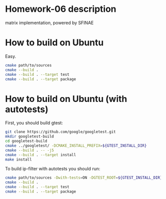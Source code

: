 # Homework-06 description
matrix implementation, powered by SFINAE

# How to build on Ubuntu
Easy.
```bash
cmake path/to/sources
cmake --build .
cmake --build . --target test
cmake --build . --target package
```

# How to build on Ubuntu (with autotests)
First, you should build gtest:
```bash
git clone https://github.com/google/googletest.git
mkdir googletest-build
cd googletest-build
cmake ../googletest/ -DCMAKE_INSTALL_PREFIX=${GTEST_INSTALL_DIR}
cmake --build . -- -j5
cmake --build . --target install
make install
```

To build ip-filter with autotests you should run:
```bash
cmake path/to/sources -Dwith-tests=ON -DGTEST_ROOT=${GTEST_INSTALL_DIR}
cmake --build .
cmake --build . --target test
cmake --build . --target package
```
